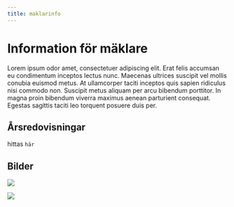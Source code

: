 ```yaml
---
title: maklarinfo
---
```


# Information för mäklare

Lorem ipsum odor amet, consectetuer adipiscing elit. Erat felis accumsan eu condimentum inceptos lectus nunc. Maecenas ultrices suscipit vel mollis conubia euismod metus. At ullamcorper taciti inceptos quis sapien ridiculus nisi commodo non. Suscipit metus aliquam per arcu bibendum porttitor. In magna proin bibendum viverra maximus aenean parturient consequat. Egestas sagittis taciti leo torquent posuere duis per.

## Årsredovisningar

hittas `här`

## Bilder

![](/assets/maklarinfo/stationen.jpg)

![](/assets/maklarinfo/torg.jpg)
